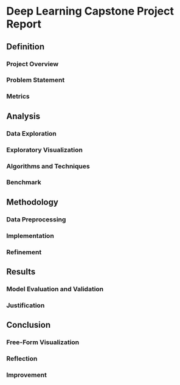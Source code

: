 # Deep Learning Capstone Project Report
## Definition
### Project Overview


### Problem Statement


### Metrics


## Analysis
### Data Exploration
### Exploratory Visualization
### Algorithms and Techniques
### Benchmark

## Methodology
### Data Preprocessing
### Implementation
### Refinement

## Results
### Model Evaluation and Validation
### Justification

## Conclusion
### Free-Form Visualization
### Reflection
### Improvement
